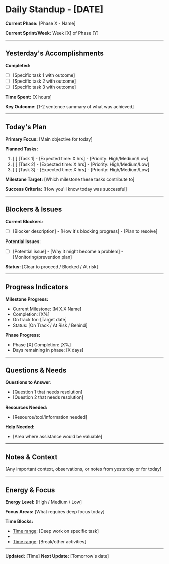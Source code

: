 # Daily Standup - [DATE]

**Current Phase:** [Phase X - Name]

**Current Sprint/Week:** Week [X] of Phase [Y]

---

## Yesterday's Accomplishments

**Completed:**
- [ ] [Specific task 1 with outcome]
- [ ] [Specific task 2 with outcome]
- [ ] [Specific task 3 with outcome]

**Time Spent:** [X hours]

**Key Outcome:** [1-2 sentence summary of what was achieved]

---

## Today's Plan

**Primary Focus:** [Main objective for today]

**Planned Tasks:**
1. [ ] [Task 1] - [Expected time: X hrs] - [Priority: High/Medium/Low]
2. [ ] [Task 2] - [Expected time: X hrs] - [Priority: High/Medium/Low]
3. [ ] [Task 3] - [Expected time: X hrs] - [Priority: High/Medium/Low]

**Milestone Target:** [Which milestone these tasks contribute to]

**Success Criteria:** [How you'll know today was successful]

---

## Blockers & Issues

**Current Blockers:**
- [ ] [Blocker description] - [How it's blocking progress] - [Plan to resolve]

**Potential Issues:**
- [ ] [Potential issue] - [Why it might become a problem] - [Monitoring/prevention plan]

**Status:** [Clear to proceed / Blocked / At risk]

---

## Progress Indicators

**Milestone Progress:**
- Current Milestone: [M X.X Name]
- Completion: [X%]
- On track for: [Target date]
- Status: [On Track / At Risk / Behind]

**Phase Progress:**
- Phase [X] Completion: [X%]
- Days remaining in phase: [X days]

---

## Questions & Needs

**Questions to Answer:**
- [Question 1 that needs resolution]
- [Question 2 that needs resolution]

**Resources Needed:**
- [Resource/tool/information needed]

**Help Needed:**
- [Area where assistance would be valuable]

---

## Notes & Context

[Any important context, observations, or notes from yesterday or for today]

---

## Energy & Focus

**Energy Level:** [High / Medium / Low]

**Focus Areas:** [What requires deep focus today]

**Time Blocks:**
- [Time range]: [Deep work on specific task]
- [Time range]: [Meetings/communication]
- [Time range]: [Break/other activities]

---

**Updated:** [Time]
**Next Update:** [Tomorrow's date]